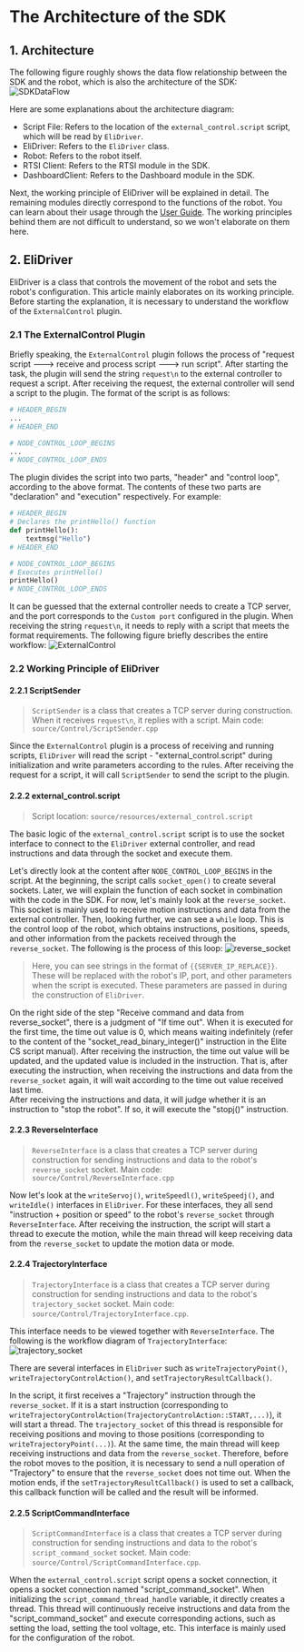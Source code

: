 # The Architecture of the SDK

## 1. Architecture
The following figure roughly shows the data flow relationship between the SDK and the robot, which is also the architecture of the SDK:
![SDKDataFlow](./SDKDataFlow.drawio.png)

Here are some explanations about the architecture diagram:
- Script File: Refers to the location of the `external_control.script` script, which will be read by `EliDriver`.
- EliDriver: Refers to the `EliDriver` class.
- Robot: Refers to the robot itself.
- RTSI Client: Refers to the RTSI module in the SDK.
- DashboardClient: Refers to the Dashboard module in the SDK.

Next, the working principle of EliDriver will be explained in detail. The remaining modules directly correspond to the functions of the robot. You can learn about their usage through the [User Guide](../UserGuide/en/UserGuide.en.md). The working principles behind them are not difficult to understand, so we won't elaborate on them here.

## 2. EliDriver

EliDriver is a class that controls the movement of the robot and sets the robot's configuration. This article mainly elaborates on its working principle. Before starting the explanation, it is necessary to understand the workflow of the `ExternalControl` plugin.  

### 2.1 The ExternalControl Plugin
Briefly speaking, the `ExternalControl` plugin follows the process of "request script ---> receive and process script ---> run script". After starting the task, the plugin will send the string `request\n` to the external controller to request a script. After receiving the request, the external controller will send a script to the plugin. The format of the script is as follows:
```python
# HEADER_BEGIN
...
# HEADER_END

# NODE_CONTROL_LOOP_BEGINS
...
# NODE_CONTROL_LOOP_ENDS

```
The plugin divides the script into two parts, "header" and "control loop", according to the above format. The contents of these two parts are "declaration" and "execution" respectively. For example:
```python
# HEADER_BEGIN
# Declares the printHello() function
def printHello():
    textmsg("Hello")
# HEADER_END

# NODE_CONTROL_LOOP_BEGINS
# Executes printHello()
printHello()
# NODE_CONTROL_LOOP_ENDS

```
It can be guessed that the external controller needs to create a TCP server, and the port corresponds to the `Custom port` configured in the plugin. When receiving the string `request\n`, it needs to reply with a script that meets the format requirements. The following figure briefly describes the entire workflow:
![ExternalControl](./ExternalControl.drawio.png)

### 2.2 Working Principle of EliDriver

#### 2.2.1 ScriptSender

> `ScriptSender` is a class that creates a TCP server during construction. When it receives `request\n`, it replies with a script. Main code: `source/Control/ScriptSender.cpp`

Since the `ExternalControl` plugin is a process of receiving and running scripts, `EliDriver` will read the script - "external_control.script" during initialization and write parameters according to the rules. After receiving the request for a script, it will call `ScriptSender` to send the script to the plugin.  


#### 2.2.2 external_control.script

> Script location: `source/resources/external_control.script`

The basic logic of the `external_control.script` script is to use the socket interface to connect to the `EliDriver` external controller, and read instructions and data through the socket and execute them.  

Let's directly look at the content after `NODE_CONTROL_LOOP_BEGINS` in the script. At the beginning, the script calls `socket_open()` to create several sockets. Later, we will explain the function of each socket in combination with the code in the SDK. For now, let's mainly look at the `reverse_socket`. This socket is mainly used to receive motion instructions and data from the external controller. Then, looking further, we can see a `while` loop. This is the control loop of the robot, which obtains instructions, positions, speeds, and other information from the packets received through the `reverse_socket`. The following is the process of this loop:
![reverse_socket](./ControlScript.drawio.png)

> Here, you can see strings in the format of `{{SERVER_IP_REPLACE}}`. These will be replaced with the robot's IP, port, and other parameters when the script is executed. These parameters are passed in during the construction of `EliDriver`.

On the right side of the step "Receive command and data from reverse_socket", there is a judgment of "If time out". When it is executed for the first time, the time out value is 0, which means waiting indefinitely (refer to the content of the "socket_read_binary_integer()" instruction in the Elite CS script manual). After receiving the instruction, the time out value will be updated, and the updated value is included in the instruction. That is, after executing the instruction, when receiving the instructions and data from the `reverse_socket` again, it will wait according to the time out value received last time.  
After receiving the instructions and data, it will judge whether it is an instruction to "stop the robot". If so, it will execute the "stopj()" instruction.

#### 2.2.3 ReverseInterface

> `ReverseInterface` is a class that creates a TCP server during construction for sending instructions and data to the robot's `reverse_socket` socket. Main code: `source/Control/ReverseInterface.cpp`

Now let's look at the `writeServoj()`, `writeSpeedl()`, `writeSpeedj()`, and `writeIdle()` interfaces in `EliDriver`. For these interfaces, they all send "instruction + position or speed" to the robot's `reverse_socket` through `ReverseInterface`. After receiving the instruction, the script will start a thread to execute the motion, while the main thread will keep receiving data from the `reverse_socket` to update the motion data or mode.  


#### 2.2.4 TrajectoryInterface

> `TrajectoryInterface` is a class that creates a TCP server during construction for sending instructions and data to the robot's `trajectory_socket` socket. Main code: `source/Control/TrajectoryInterface.cpp`.

This interface needs to be viewed together with `ReverseInterface`. The following is the workflow diagram of `TrajectoryInterface`:
![trajectory_socket](./ControlScript-trajectory_socket.drawio.png)

There are several interfaces in `EliDriver` such as `writeTrajectoryPoint()`, `writeTrajectoryControlAction()`, and `setTrajectoryResultCallback()`.  

In the script, it first receives a "Trajectory" instruction through the `reverse_socket`. If it is a start instruction (corresponding to `writeTrajectoryControlAction(TrajectoryControlAction::START,...)`), it will start a thread. The `trajectory_socket` of this thread is responsible for receiving positions and moving to those positions (corresponding to `writeTrajectoryPoint(...)`). At the same time, the main thread will keep receiving instructions and data from the `reverse_socket`. Therefore, before the robot moves to the position, it is necessary to send a null operation of "Trajectory" to ensure that the `reverse_socket` does not time out. When the motion ends, if the `setTrajectoryResultCallback()` is used to set a callback, this callback function will be called and the result will be informed.


#### 2.2.5 ScriptCommandInterface

> `ScriptCommandInterface` is a class that creates a TCP server during construction for sending instructions and data to the robot's `script_command_socket` socket. Main code: `source/Control/ScriptCommandInterface.cpp`.

When the `external_control.script` script opens a socket connection, it opens a socket connection named "script_command_socket". When initializing the `script_command_thread_handle` variable, it directly creates a thread. This thread will continuously receive instructions and data from the "script_command_socket" and execute corresponding actions, such as setting the load, setting the tool voltage, etc. This interface is mainly used for the configuration of the robot.  